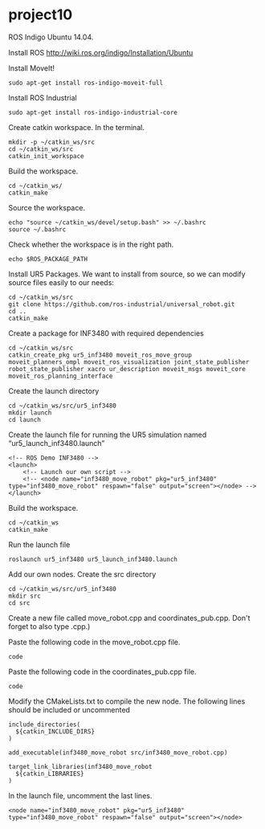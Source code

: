 # project10

ROS Indigo Ubuntu 14.04. 

Install ROS http://wiki.ros.org/indigo/Installation/Ubuntu

Install MoveIt!
```
sudo apt-get install ros-indigo-moveit-full
```

Install ROS Industrial
```
sudo apt-get install ros-indigo-industrial-core
```

Create catkin workspace. In the terminal.
```
mkdir -p ~/catkin_ws/src
cd ~/catkin_ws/src
catkin_init_workspace
```

Build the workspace.
```
cd ~/catkin_ws/
catkin_make
```

Source the workspace.
```
echo "source ~/catkin_ws/devel/setup.bash" >> ~/.bashrc
source ~/.bashrc
```

Check whether the workspace is in the right path.
```
echo $ROS_PACKAGE_PATH
```

Install UR5 Packages.
We want to install from source, so we can modify source files easily to our needs:
```
cd ~/catkin_ws/src
git clone https://github.com/ros-industrial/universal_robot.git
cd ..
catkin_make
```

Create a package for INF3480 with required dependencies
```
cd ~/catkin_ws/src
catkin_create_pkg ur5_inf3480 moveit_ros_move_group moveit_planners_ompl moveit_ros_visualization joint_state_publisher robot_state_publisher xacro ur_description moveit_msgs moveit_core moveit_ros_planning_interface
```

Create the launch directory
```
cd ~/catkin_ws/src/ur5_inf3480
mkdir launch
cd launch
```

Create the launch file for running the UR5 simulation named “ur5_launch_inf3480.launch”
```
<!-- ROS Demo INF3480 -->
<launch>
    <!-- Launch our own script -->
    <!-- <node name="inf3480_move_robot" pkg="ur5_inf3480" type="inf3480_move_robot" respawn="false" output="screen"></node> -->
</launch>
```

Build the workspace.
```
cd ~/catkin_ws
catkin_make
```

Run the launch file
```
roslaunch ur5_inf3480 ur5_launch_inf3480.launch
```

Add our own nodes. Create the src directory
```
cd ~/catkin_ws/src/ur5_inf3480
mkdir src
cd src
```

Create a new file called move_robot.cpp and coordinates_pub.cpp. Don't forget to also type .cpp.)

Paste the following code in the move_robot.cpp file.
```
code
```

Paste the following code in the coordinates_pub.cpp file.
```
code
```

Modify the CMakeLists.txt to compile the new node. The following lines should be included or uncommented
```
include_directories(
  ${catkin_INCLUDE_DIRS}
)

add_executable(inf3480_move_robot src/inf3480_move_robot.cpp)

target_link_libraries(inf3480_move_robot
  ${catkin_LIBRARIES}
)
```

In the launch file, uncomment the last lines.
```
<node name="inf3480_move_robot" pkg="ur5_inf3480" type="inf3480_move_robot" respawn="false" output="screen"></node>
```
